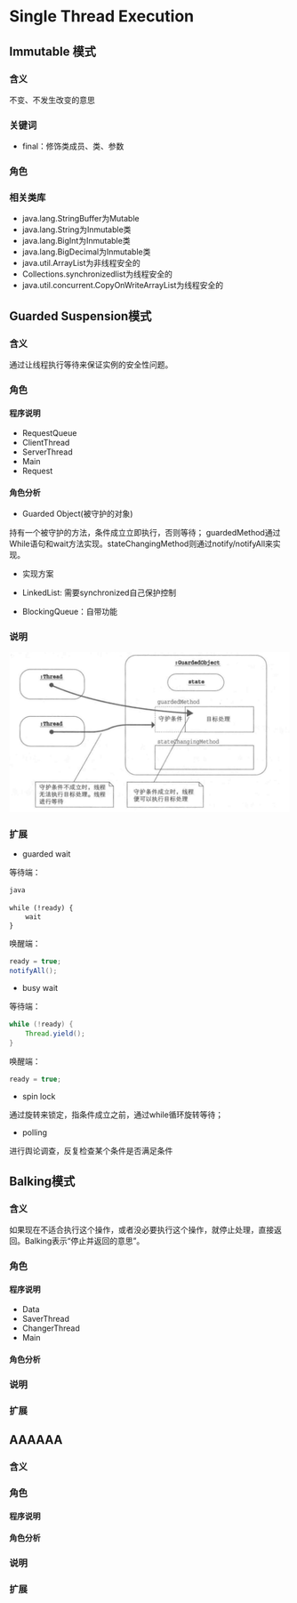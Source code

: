 # Single Thread Execution

## Immutable 模式

### 含义

不变、不发生改变的意思

### 关键词

- final：修饰类成员、类、参数


### 角色

### 相关类库

- java.lang.StringBuffer为Mutable
- java.lang.String为Inmutable类
- java.lang.BigInt为Inmutable类
- java.lang.BigDecimal为Inmutable类
- java.util.ArrayList为非线程安全的
- Collections.synchronizedlist为线程安全的
- java.util.concurrent.CopyOnWriteArrayList为线程安全的

## Guarded Suspension模式

### 含义

通过让线程执行等待来保证实例的安全性问题。

### 角色

#### 程序说明

- RequestQueue
- ClientThread
- ServerThread
- Main
- Request

#### 角色分析

- Guarded Object(被守护的对象)

持有一个被守护的方法，条件成立立即执行，否则等待； guardedMethod通过While语句和wait方法实现。stateChangingMethod则通过notify/notifyAll来实现。

- 实现方案

- LinkedList: 需要synchronized自己保护控制
- BlockingQueue：自带功能


### 说明

![Architecture about GuardedSuspension](../../images/java/pattern/java_guarded_suspension.jpg)

### 扩展

- guarded wait

等待端：

```
java

while (!ready) {
    wait
}

```

唤醒端：

```java
ready = true;
notifyAll();
```

- busy wait

等待端：

```java
while (!ready) {
    Thread.yield();
}
```

唤醒端：
```java
ready = true;
```

- spin lock

通过旋转来锁定，指条件成立之前，通过while循环旋转等待；

- polling

进行舆论调查，反复检查某个条件是否满足条件


## Balking模式

### 含义

如果现在不适合执行这个操作，或者没必要执行这个操作，就停止处理，直接返回。Balking表示“停止并返回的意思”。

### 角色

#### 程序说明

- Data
- SaverThread
- ChangerThread
- Main

#### 角色分析

### 说明

### 扩展




## AAAAAA

### 含义

### 角色

#### 程序说明

#### 角色分析

### 说明

### 扩展



